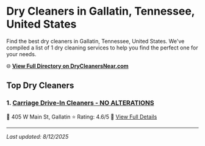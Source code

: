 # Dry Cleaners in Gallatin, Tennessee, United States

Find the best dry cleaners in Gallatin, Tennessee, United States. We've compiled a list of 1 dry cleaning services to help you find the perfect one for your needs.

🌐 **[View Full Directory on DryCleanersNear.com](https://drycleanersnear.com/city/US/Tennessee/Gallatin)**

## Top Dry Cleaners

### 1. [Carriage Drive-In Cleaners - NO ALTERATIONS](https://drycleanersnear.com/dryCleaner/6861efad6d1fa2e11f513be4/carriage-drive-in-cleaners-no-alterations)
📍 405 W Main St, Gallatin
⭐ Rating: 4.6/5
🔗 [View Full Details](https://drycleanersnear.com/dryCleaner/6861efad6d1fa2e11f513be4/carriage-drive-in-cleaners-no-alterations)


---

*Last updated: 8/12/2025*
